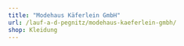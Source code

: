```yaml
---
title: "Modehaus Käferlein GmbH"
url: /lauf-a-d-pegnitz/modehaus-kaeferlein-gmbh/
shop: Kleidung
---
```

